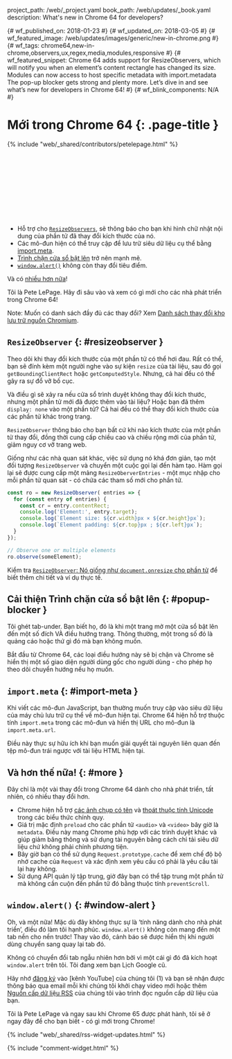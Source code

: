 project_path: /web/_project.yaml
book_path: /web/updates/_book.yaml
description: What's new in Chrome 64 for developers?
<span lang="vi-x-mtfrom-en">

{# wf_published_on: 2018-01-23 #}
{# wf_updated_on: 2018-03-05 #}
{# wf_featured_image: /web/updates/images/generic/new-in-chrome.png #}
{# wf_tags: chrome64,new-in-chrome,observers,ux,regex,media,modules,responsive #}
{# wf_featured_snippet: Chrome 64 adds support for ResizeObservers, which will notify you when an element’s content rectangle has changed its size. Modules can now access to host specific metadata with import.metadata The pop-up blocker gets strong and plenty more. Let’s dive in and see what’s new for developers in Chrome 64! #}
{# wf_blink_components: N/A #}

# Mới trong Chrome 64 {: .page-title }

{% include "web/_shared/contributors/petelepage.html" %}

<div class="clearfix"></div>

<div class="video-wrapper">   <iframe class="devsite-embedded-youtube-video" data-video-id="y5sb-icqOyg"
          data-autohide="1" data-showinfo="0" frameborder="0" allowfullscreen>
  </iframe>
</div>

* Hỗ trợ cho [`ResizeObservers`](#resizeobserver), sẽ thông báo cho bạn khi hình chữ nhật nội dung của phần tử đã thay đổi kích thước của nó.
* Các mô-đun hiện có thể truy cập để lưu trữ siêu dữ liệu cụ thể bằng [import.meta](#import-meta).
* [Trình chặn cửa sổ bật lên](#popup-blocker) trở nên mạnh mẽ.
* [`window.alert()`](#window-alert) không còn thay đổi tiêu điểm.

Và có [nhiều hơn nữa](#more)!

Tôi là Pete LePage. Hãy đi sâu vào và xem có gì mới cho các nhà phát triển trong Chrome 64!

<div class="clearfix"></div>

Note: Muốn có danh sách đầy đủ các thay đổi? Xem [Danh sách thay đổi kho lưu trữ nguồn Chromium](https://chromium.googlesource.com/chromium/src/+log/63.0.3239.84..64.0.3282.140).

## `ResizeObserver` {: #resizeobserver }

Theo dõi khi thay đổi kích thước của một phần tử có thể hơi đau. Rất có thể, bạn sẽ đính kèm một người nghe vào sự kiện `resize` của tài liệu, sau đó gọi `getBoundingClientRect` hoặc `getComputedStyle`. Nhưng, cả hai đều có thể gây ra sự đổ vỡ bố cục.

Và điều gì sẽ xảy ra nếu cửa sổ trình duyệt không thay đổi kích thước, nhưng một phần tử mới đã được thêm vào tài liệu? Hoặc bạn đã thêm `display: none` vào một phần tử? Cả hai đều có thể thay đổi kích thước của các phần tử khác trong trang.

`ResizeObserver` thông báo cho bạn bất cứ khi nào kích thước của một phần tử thay đổi, đồng thời cung cấp chiều cao và chiều rộng mới của phần tử, giảm nguy cơ vỡ trang web.

Giống như các nhà quan sát khác, việc sử dụng nó khá đơn giản, tạo một đối tượng `ResizeObserver` và chuyển một cuộc gọi lại đến hàm tạo. Hàm gọi lại sẽ được cung cấp một mảng `ResizeOberverEntries` - một mục nhập cho mỗi phần tử quan sát - có chứa các tham số mới cho phần tử.

```js
const ro = new ResizeObserver( entries => {
  for (const entry of entries) {
    const cr = entry.contentRect;
    console.log('Element:', entry.target);
    console.log(`Element size: ${cr.width}px × ${cr.height}px`);
    console.log(`Element padding: ${cr.top}px ; ${cr.left}px`);
  }
});

// Observe one or multiple elements
ro.observe(someElement);
```

Kiểm tra [`ResizeObserver`: Nó giống như `document.onresize` cho phần tử](/web/updates/2016/10/resizeobserver) để biết thêm chi tiết và ví dụ thực tế.


## Cải thiện Trình chặn cửa sổ bật lên {: #popup-blocker }

Tôi ghét tab-under. Bạn biết họ, đó là khi một trang mở một cửa sổ bật lên đến một số đích VÀ điều hướng trang. Thông thường, một trong số đó là quảng cáo hoặc thứ gì đó mà bạn không muốn.

Bắt đầu từ Chrome 64, các loại điều hướng này sẽ bị chặn và Chrome sẽ hiển thị một số giao diện người dùng gốc cho người dùng - cho phép họ theo dõi chuyển hướng nếu họ muốn.


## `import.meta` {: #import-meta }

Khi viết các mô-đun JavaScript, bạn thường muốn truy cập vào siêu dữ liệu của máy chủ lưu trữ cụ thể về mô-đun hiện tại. Chrome 64 hiện hỗ trợ thuộc tính `import.meta` trong các mô-đun và hiển thị URL cho mô-đun là `import.meta.url`.

Điều này thực sự hữu ích khi bạn muốn giải quyết tài nguyên liên quan đến tệp mô-đun trái ngược với tài liệu HTML hiện tại.


## Và hơn thế nữa! {: #more }

Đây chỉ là một vài thay đổi trong Chrome 64 dành cho nhà phát triển, tất nhiên, có nhiều thay đổi hơn.

* Chrome hiện hỗ trợ [các ảnh chụp có tên](/web/updates/2017/07/upcoming-regexp-features#named_captures) và [thoát thuộc tính Unicode](/web/updates/2017/07/upcoming-regexp-features#unicode_property_escapes) trong các biểu thức chính quy.
* Giá trị mặc định `preload` cho các phần tử `<audio>` và `<video>` bây giờ là `metadata`. Điều này mang Chrome phù hợp với các trình duyệt khác và giúp giảm băng thông và sử dụng tài nguyên bằng cách chỉ tải siêu dữ liệu chứ không phải chính phương tiện.
* Bây giờ bạn có thể sử dụng `Request.prototype.cache` để xem chế độ bộ nhớ cache của `Request` và xác định xem yêu cầu có phải là yêu cầu tải lại hay không.
* Sử dụng API quản lý tập trung, giờ đây bạn có thể tập trung một phần tử mà không cần cuộn đến phần tử đó bằng thuộc tính `preventScroll`.

## `window.alert()` {: #window-alert }

Oh, và một nữa! Mặc dù đây không thực sự là ‘tính năng dành cho nhà phát triển’, điều đó làm tôi hạnh phúc. `window.alert()` không còn mang đến một tab nền cho nền trước! Thay vào đó, cảnh báo sẽ được hiển thị khi người dùng chuyển sang quay lại tab đó.

Không có chuyển đổi tab ngẫu nhiên hơn bởi vì một cái gì đó đã kích hoạt `window.alert` trên tôi. Tôi đang xem bạn Lịch Google cũ.


Hãy nhớ [đăng ký](https://goo.gl/6FP1a5) vào [kênh YouTube] của chúng tôi (1) và bạn sẽ nhận được thông báo qua email mỗi khi chúng tôi khởi chạy video mới hoặc thêm [Nguồn cấp dữ liệu RSS](https://www.youtube.com/user/ChromeDevelopers/) của chúng tôi vào trình đọc nguồn cấp dữ liệu của bạn.


Tôi là Pete LePage và ngay sau khi Chrome 65 được phát hành, tôi sẽ ở ngay đây để cho bạn biết - có gì mới trong Chrome!

{% include "web/_shared/rss-widget-updates.html" %}

{% include "comment-widget.html" %}

</span>